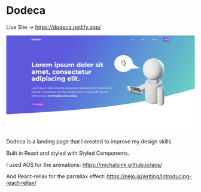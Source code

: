 # Dodeca

Live Site -> https://dodeca.netlify.app/

![Dodeca](https://github.com/Tlabrahamson/dodeca-landing/blob/main/src/assets/dodeca.jpg)

Dodeca is a landing page that I created to improve my design skills.

Built in React and styled with Styled Components.

I used AOS for the animations: https://michalsnik.github.io/aos/

And React-rellax for the parrallax effect: https://nelo.is/writing/introducing-react-rellax/
